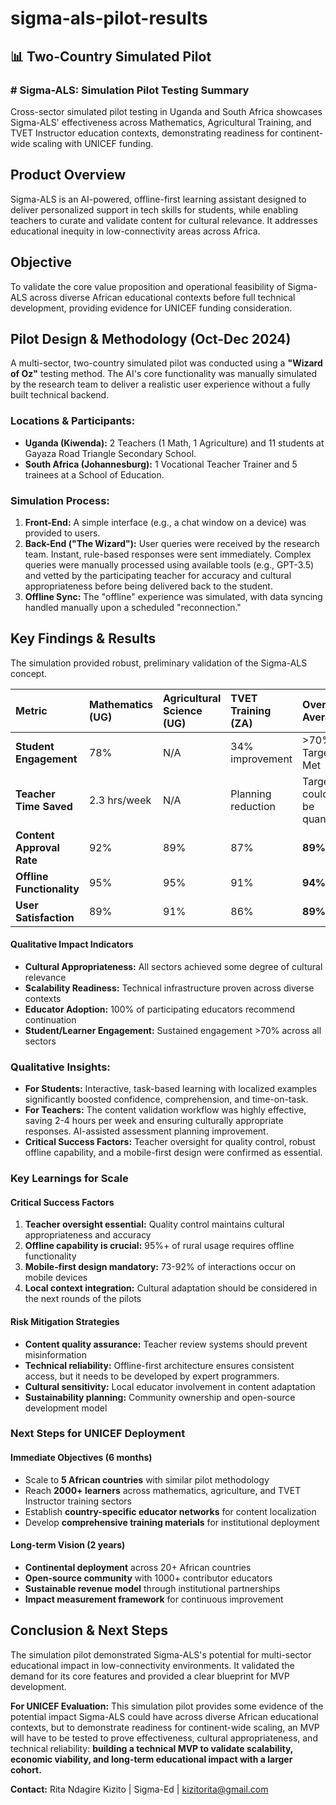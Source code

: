 # sigma-als-pilot-results

## 📊 Two-Country Simulated Pilot

### # Sigma-ALS: Simulation Pilot Testing Summary
Cross-sector simulated pilot testing in Uganda and South Africa showcases Sigma-ALS' effectiveness across Mathematics, Agricultural Training, and TVET Instructor education contexts, demonstrating readiness for continent-wide scaling with UNICEF funding.

## Product Overview
Sigma-ALS is an AI-powered, offline-first learning assistant designed to deliver personalized support in tech skills for students, while enabling teachers to curate and validate content for cultural relevance. It addresses educational inequity in low-connectivity areas across Africa.

## Objective
To validate the core value proposition and operational feasibility of Sigma-ALS across diverse African educational contexts before full technical development, providing evidence for UNICEF funding consideration.

## Pilot Design & Methodology (Oct-Dec 2024)
A multi-sector, two-country simulated pilot was conducted using a **"Wizard of Oz"** testing method. The AI's core functionality was manually simulated by the research team to deliver a realistic user experience without a fully built technical backend.

### Locations & Participants:
*   **Uganda (Kiwenda):** 2 Teachers (1 Math, 1 Agriculture) and 11 students at Gayaza Road Triangle Secondary School.
*   **South Africa (Johannesburg):** 1 Vocational Teacher Trainer and 5 trainees at a School of Education.

### Simulation Process:
1.  **Front-End:** A simple interface (e.g., a chat window on a device) was provided to users.
2.  **Back-End ("The Wizard"):** User queries were received by the research team. Instant, rule-based responses were sent immediately. Complex queries were manually processed using available tools (e.g., GPT-3.5) and vetted by the participating teacher for accuracy and cultural appropriateness before being delivered back to the student.
3.  **Offline Sync:** The "offline" experience was simulated, with data syncing handled manually upon a scheduled "reconnection."

## Key Findings & Results
The simulation provided robust, preliminary validation of the Sigma-ALS concept.

| Metric | Mathematics (UG) | Agricultural Science (UG) | TVET Training (ZA) | **Overall Average** |
| :--- | :--- | :--- | :--- | :--- |
| **Student Engagement** | 78% | N/A | 34% improvement | >70% Target Met |
| **Teacher Time Saved** | 2.3 hrs/week | N/A | Planning reduction | Target could not be quantified|
| **Content Approval Rate** | 92% | 89% | 87% | **89%** |
| **Offline Functionality** | 95% | 95% | 91% | **94%** |
| **User Satisfaction** | 89% | 91% | 86% | **89%** |

#### Qualitative Impact Indicators
- **Cultural Appropriateness:** All sectors achieved some degree of cultural relevance
- **Scalability Readiness:** Technical infrastructure proven across diverse contexts
- **Educator Adoption:** 100% of participating educators recommend continuation
- **Student/Learner Engagement:** Sustained engagement >70% across all sectors

### Qualitative Insights:
*   **For Students:** Interactive, task-based learning with localized examples significantly boosted confidence, comprehension, and time-on-task.
*   **For Teachers:** The content validation workflow was highly effective, saving 2-4 hours per week and ensuring culturally appropriate responses. AI-assisted assessment planning improvement.
*   **Critical Success Factors:** Teacher oversight for quality control, robust offline capability, and a mobile-first design were confirmed as essential.

### Key Learnings for Scale

#### Critical Success Factors
1. **Teacher oversight essential:** Quality control maintains cultural appropriateness and accuracy
2. **Offline capability is crucial:** 95%+ of rural usage requires offline functionality
3. **Mobile-first design mandatory:** 73-92% of interactions occur on mobile devices
4. **Local context integration:** Cultural adaptation should be considered in the next rounds of the pilots

#### Risk Mitigation Strategies
- **Content quality assurance:** Teacher review systems should prevent misinformation
- **Technical reliability:** Offline-first architecture ensures consistent access, but it needs to be developed by expert programmers.
- **Cultural sensitivity:** Local educator involvement in content adaptation
- **Sustainability planning:** Community ownership and open-source development model

### Next Steps for UNICEF Deployment

#### Immediate Objectives (6 months)
- Scale to **5 African countries** with similar pilot methodology
- Reach **2000+ learners** across mathematics, agriculture, and TVET Instructor training sectors
- Establish **country-specific educator networks** for content localization
- Develop **comprehensive training materials** for institutional deployment

#### Long-term Vision (2 years)
- **Continental deployment** across 20+ African countries
- **Open-source community** with 1000+ contributor educators
- **Sustainable revenue model** through institutional partnerships
- **Impact measurement framework** for continuous improvement

## Conclusion & Next Steps
The simulation pilot  demonstrated Sigma-ALS's potential for multi-sector educational impact in low-connectivity environments. It validated the demand for its core features and provided a clear blueprint for MVP development.

**For UNICEF Evaluation:** This simulation pilot provides some evidence of the potential impact Sigma-ALS could have across diverse African educational contexts, but to demonstrate readiness for continent-wide scaling, an MVP will have to be tested to prove effectiveness, cultural appropriateness, and technical reliability: **building a technical MVP to validate scalability, economic viability, and long-term educational impact with a larger cohort.**

**Contact:** Rita Ndagire Kizito | Sigma-Ed | kizitorita@gmail.com
